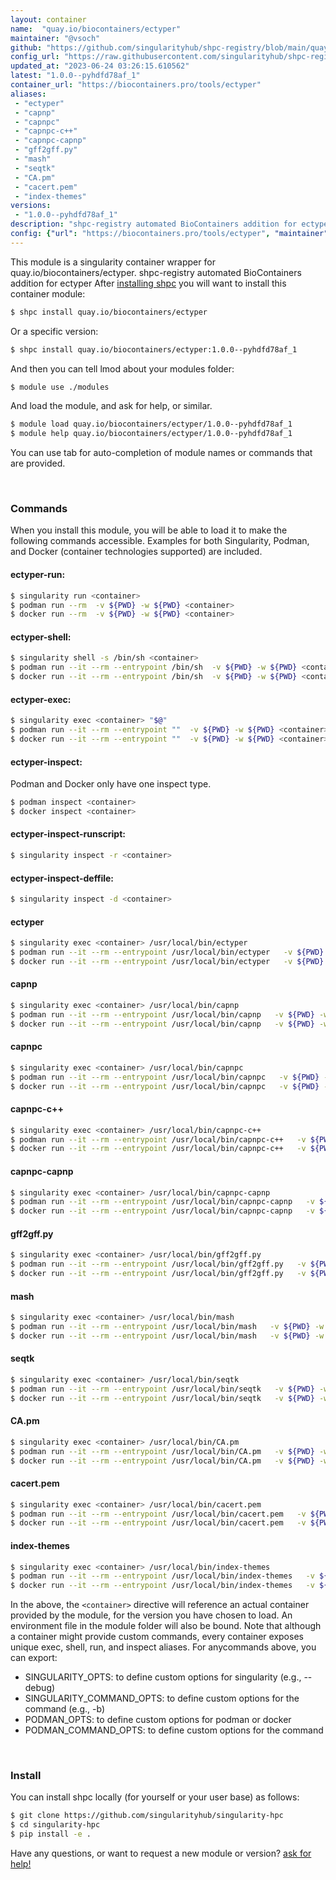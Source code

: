 ```yaml
---
layout: container
name:  "quay.io/biocontainers/ectyper"
maintainer: "@vsoch"
github: "https://github.com/singularityhub/shpc-registry/blob/main/quay.io/biocontainers/ectyper/container.yaml"
config_url: "https://raw.githubusercontent.com/singularityhub/shpc-registry/main/quay.io/biocontainers/ectyper/container.yaml"
updated_at: "2023-06-24 03:26:15.610562"
latest: "1.0.0--pyhdfd78af_1"
container_url: "https://biocontainers.pro/tools/ectyper"
aliases:
 - "ectyper"
 - "capnp"
 - "capnpc"
 - "capnpc-c++"
 - "capnpc-capnp"
 - "gff2gff.py"
 - "mash"
 - "seqtk"
 - "CA.pm"
 - "cacert.pem"
 - "index-themes"
versions:
 - "1.0.0--pyhdfd78af_1"
description: "shpc-registry automated BioContainers addition for ectyper"
config: {"url": "https://biocontainers.pro/tools/ectyper", "maintainer": "@vsoch", "description": "shpc-registry automated BioContainers addition for ectyper", "latest": {"1.0.0--pyhdfd78af_1": "sha256:6a9bde6f67c77754bc535211913196165b6c458c3813eed5c3dbfee5165c4465"}, "tags": {"1.0.0--pyhdfd78af_1": "sha256:6a9bde6f67c77754bc535211913196165b6c458c3813eed5c3dbfee5165c4465"}, "docker": "quay.io/biocontainers/ectyper", "aliases": {"ectyper": "/usr/local/bin/ectyper", "capnp": "/usr/local/bin/capnp", "capnpc": "/usr/local/bin/capnpc", "capnpc-c++": "/usr/local/bin/capnpc-c++", "capnpc-capnp": "/usr/local/bin/capnpc-capnp", "gff2gff.py": "/usr/local/bin/gff2gff.py", "mash": "/usr/local/bin/mash", "seqtk": "/usr/local/bin/seqtk", "CA.pm": "/usr/local/bin/CA.pm", "cacert.pem": "/usr/local/bin/cacert.pem", "index-themes": "/usr/local/bin/index-themes"}}
---
```


This module is a singularity container wrapper for quay.io/biocontainers/ectyper.
shpc-registry automated BioContainers addition for ectyper
After [installing shpc](#install) you will want to install this container module:


```bash
$ shpc install quay.io/biocontainers/ectyper
```

Or a specific version:

```bash
$ shpc install quay.io/biocontainers/ectyper:1.0.0--pyhdfd78af_1
```

And then you can tell lmod about your modules folder:

```bash
$ module use ./modules
```

And load the module, and ask for help, or similar.

```bash
$ module load quay.io/biocontainers/ectyper/1.0.0--pyhdfd78af_1
$ module help quay.io/biocontainers/ectyper/1.0.0--pyhdfd78af_1
```

You can use tab for auto-completion of module names or commands that are provided.

<br>

### Commands

When you install this module, you will be able to load it to make the following commands accessible.
Examples for both Singularity, Podman, and Docker (container technologies supported) are included.

#### ectyper-run:

```bash
$ singularity run <container>
$ podman run --rm  -v ${PWD} -w ${PWD} <container>
$ docker run --rm  -v ${PWD} -w ${PWD} <container>
```

#### ectyper-shell:

```bash
$ singularity shell -s /bin/sh <container>
$ podman run --it --rm --entrypoint /bin/sh  -v ${PWD} -w ${PWD} <container>
$ docker run --it --rm --entrypoint /bin/sh  -v ${PWD} -w ${PWD} <container>
```

#### ectyper-exec:

```bash
$ singularity exec <container> "$@"
$ podman run --it --rm --entrypoint ""  -v ${PWD} -w ${PWD} <container> "$@"
$ docker run --it --rm --entrypoint ""  -v ${PWD} -w ${PWD} <container> "$@"
```

#### ectyper-inspect:

Podman and Docker only have one inspect type.

```bash
$ podman inspect <container>
$ docker inspect <container>
```

#### ectyper-inspect-runscript:

```bash
$ singularity inspect -r <container>
```

#### ectyper-inspect-deffile:

```bash
$ singularity inspect -d <container>
```


#### ectyper

```bash
$ singularity exec <container> /usr/local/bin/ectyper
$ podman run --it --rm --entrypoint /usr/local/bin/ectyper   -v ${PWD} -w ${PWD} <container> -c " $@"
$ docker run --it --rm --entrypoint /usr/local/bin/ectyper   -v ${PWD} -w ${PWD} <container> -c " $@"
```


#### capnp

```bash
$ singularity exec <container> /usr/local/bin/capnp
$ podman run --it --rm --entrypoint /usr/local/bin/capnp   -v ${PWD} -w ${PWD} <container> -c " $@"
$ docker run --it --rm --entrypoint /usr/local/bin/capnp   -v ${PWD} -w ${PWD} <container> -c " $@"
```


#### capnpc

```bash
$ singularity exec <container> /usr/local/bin/capnpc
$ podman run --it --rm --entrypoint /usr/local/bin/capnpc   -v ${PWD} -w ${PWD} <container> -c " $@"
$ docker run --it --rm --entrypoint /usr/local/bin/capnpc   -v ${PWD} -w ${PWD} <container> -c " $@"
```


#### capnpc-c++

```bash
$ singularity exec <container> /usr/local/bin/capnpc-c++
$ podman run --it --rm --entrypoint /usr/local/bin/capnpc-c++   -v ${PWD} -w ${PWD} <container> -c " $@"
$ docker run --it --rm --entrypoint /usr/local/bin/capnpc-c++   -v ${PWD} -w ${PWD} <container> -c " $@"
```


#### capnpc-capnp

```bash
$ singularity exec <container> /usr/local/bin/capnpc-capnp
$ podman run --it --rm --entrypoint /usr/local/bin/capnpc-capnp   -v ${PWD} -w ${PWD} <container> -c " $@"
$ docker run --it --rm --entrypoint /usr/local/bin/capnpc-capnp   -v ${PWD} -w ${PWD} <container> -c " $@"
```


#### gff2gff.py

```bash
$ singularity exec <container> /usr/local/bin/gff2gff.py
$ podman run --it --rm --entrypoint /usr/local/bin/gff2gff.py   -v ${PWD} -w ${PWD} <container> -c " $@"
$ docker run --it --rm --entrypoint /usr/local/bin/gff2gff.py   -v ${PWD} -w ${PWD} <container> -c " $@"
```


#### mash

```bash
$ singularity exec <container> /usr/local/bin/mash
$ podman run --it --rm --entrypoint /usr/local/bin/mash   -v ${PWD} -w ${PWD} <container> -c " $@"
$ docker run --it --rm --entrypoint /usr/local/bin/mash   -v ${PWD} -w ${PWD} <container> -c " $@"
```


#### seqtk

```bash
$ singularity exec <container> /usr/local/bin/seqtk
$ podman run --it --rm --entrypoint /usr/local/bin/seqtk   -v ${PWD} -w ${PWD} <container> -c " $@"
$ docker run --it --rm --entrypoint /usr/local/bin/seqtk   -v ${PWD} -w ${PWD} <container> -c " $@"
```


#### CA.pm

```bash
$ singularity exec <container> /usr/local/bin/CA.pm
$ podman run --it --rm --entrypoint /usr/local/bin/CA.pm   -v ${PWD} -w ${PWD} <container> -c " $@"
$ docker run --it --rm --entrypoint /usr/local/bin/CA.pm   -v ${PWD} -w ${PWD} <container> -c " $@"
```


#### cacert.pem

```bash
$ singularity exec <container> /usr/local/bin/cacert.pem
$ podman run --it --rm --entrypoint /usr/local/bin/cacert.pem   -v ${PWD} -w ${PWD} <container> -c " $@"
$ docker run --it --rm --entrypoint /usr/local/bin/cacert.pem   -v ${PWD} -w ${PWD} <container> -c " $@"
```


#### index-themes

```bash
$ singularity exec <container> /usr/local/bin/index-themes
$ podman run --it --rm --entrypoint /usr/local/bin/index-themes   -v ${PWD} -w ${PWD} <container> -c " $@"
$ docker run --it --rm --entrypoint /usr/local/bin/index-themes   -v ${PWD} -w ${PWD} <container> -c " $@"
```



In the above, the `<container>` directive will reference an actual container provided
by the module, for the version you have chosen to load. An environment file in the
module folder will also be bound. Note that although a container
might provide custom commands, every container exposes unique exec, shell, run, and
inspect aliases. For anycommands above, you can export:

 - SINGULARITY_OPTS: to define custom options for singularity (e.g., --debug)
 - SINGULARITY_COMMAND_OPTS: to define custom options for the command (e.g., -b)
 - PODMAN_OPTS: to define custom options for podman or docker
 - PODMAN_COMMAND_OPTS: to define custom options for the command

<br>

### Install

You can install shpc locally (for yourself or your user base) as follows:

```bash
$ git clone https://github.com/singularityhub/singularity-hpc
$ cd singularity-hpc
$ pip install -e .
```

Have any questions, or want to request a new module or version? [ask for help!](https://github.com/singularityhub/singularity-hpc/issues)